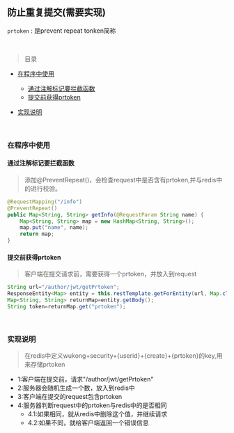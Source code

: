 ## 防止重复提交(需要实现)

`prtoken` : 是prevent repeat tonken简称

<br>

>目录

* [在程序中使用](#在程序中使用)
    * [通过注解标记要拦截函数](#通过注解标记要拦截函数)
    * [提交前获得prtoken](#提交前获得prtoken)
    
* [实现说明](#实现说明)
    
<br>
    
### 在程序中使用  

#### 通过注解标记要拦截函数

> 添加@PreventRepeat()，会检查request中是否含有prtoken,并与redis中的进行校验。

```java
@RequestMapping("/info")
@PreventRepeat()
public Map<String, String> getInfo(@RequestParam String name) {
    Map<String, String> map = new HashMap<String, String>();
    map.put("name", name);
    return map;
}

```

#### 提交前获得prtoken

> 客户端在提交请求前，需要获得一个prtoken，并放入到request

```java
String url="/author/jwt/getPrtoken";
ResponseEntity<Map> entity = this.restTemplate.getForEntity(url, Map.class);
Map<String, String> returnMap=entity.getBody();
String token=returnMap.get("prtoken");

```

<br>

### 实现说明 

>在redis中定义wukong+security+{userid}+{create}+{prtoken}的key,用来存储prtoken

* 1:客户端在提交前，请求"/author/jwt/getPrtoken"
* 2:服务器会随机生成一个数，放入到redis中
* 3:客户端在提交的request包含prtoken
* 4:服务器判断request中的prtoken与redis中的是否相同
    * 4.1:如果相同，就从redis中删除这个值，并继续请求
    * 4.2:如果不同，就给客户端返回一个错误信息


